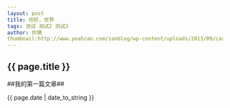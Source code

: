 ```yaml
---
layout: post
title: 你好，世界
tags: 测试 测试2 测试3
author: 你猜
thumbnail:http://www.yeahzan.com/zanblog/wp-content/uploads/2013/09/car_10.jpg
---
```


<h2>{{ page.title }}</h2>

##我的第一篇文章##

<p>{{ page.date | date_to_string }}</p>